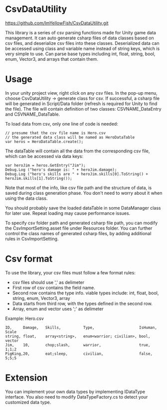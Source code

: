 # CsvDataUtility
https://github.com/ImYellowFish/CsvDataUtility.git

This library is a series of csv parsing functions made for Unity game data management. It can auto generate csharp files of data classes based on csv files, and deserialize csv files into these classes. Deserialized data can be accessed using class and variable name instead of string keys, which is very simple to use. Can parse base types including int, float, string, bool, enum, Vector3, and arrays that contain them.


# Usage

In your unity project view, right click on any csv files. In the pop-up menu, choose CsvDataUtility -> generate class for csv. If successful, a csharp file will be generated in Script/Data folder (refresh is required for Unity to find the file). The file will contain definition of two classes: CSVNAME_DataEntry and CSVNAME_DataTable.

To load data from csv, only one line of code is needed:
   ```
   // presume that the csv file name is Hero.csv
   // the generated data class will be named as HeroDataTable
   var heros = HeroDataTable.create();
   ```

The dataTable will contain all the data from the corresponding csv file, which can be accessed via data keys:
   ```
   var heroJim = heros.GetEntry("Jim");
   Debug.Log ("hero's damage is: " + heroJim.damage);
   Debug.Log ("hero's skills are " + heroJim.skills[0].ToString() + heroJim.skills[1].ToString());
   ```
Note that most of the info, like csv file path and the structure of data, is saved during class generation phase. You don't need to worry about it when using the data class.

You should probably save the loaded dataTable in some DataManager class for later use. Repeat loading may cause performance issues.

To specify csv folder path and generated csharp file path, you can modify the CsvImportSetting.asset file under Resources folder.
You can further control the class names of generated csharp files, by adding additional rules in CsvImportSetting.

# Csv format

To use the library, your csv files must follow a few format rules:

- csv files should use ',' as delimeter
- First row of csv contains the field name.
- Second row contains the type info. viable types include:
    int, float, bool, string, enum, Vector3, array
- Data starts from third row, with the types defined in the second row.
- Array, enum and vector uses ';' as delimeter

Example: Hero.csv 

```
ID,     Damage,   Skills,          Type,                    IsHuman,    Scale
string, float,    array<string>,   enum<warrior; civilian>, bool,       vector
Jim,    10,       chop;slash,      warrior,                 true,       1;1;2
PigKing,20,       eat;sleep,       civilian,                false,      5;5;5  

```

# Extension

You can implement your own data types by implementing IDataType interface. You also need to modify DataTypeFactory.cs to detect your customized data type.
